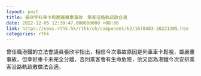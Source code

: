 ```yaml
---
layout: post
title: 張欣宇料車卡鬆脫屬嚴重事故　乘客沿路軌疏散合適
date: 2022-12-05 12:30:47.000000000 +08:00
link: https://news.rthk.hk/rthk/ch/component/k2/1678483-20221205.htm
categories: rthk
---
```


曾任職港鐵的立法會議員張欣宇指出，相信今次事故原因是列車車卡鬆脫，屬嚴重事故，但幸好車卡未完全分離，否則乘客會有生命危險，他又認為港鐵今次安排乘客沿路軌疏散做法合適。
